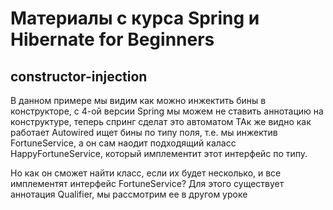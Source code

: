# Материалы с курса  Spring и Hibernate for Beginners

## constructor-injection

В данном примере мы видим как можно инжектить бины в конструкторе, с 4-ой версии Spring мы можем 
не ставить аннотацию на конструктуре, теперь спринг сделат это автоматом
ТАк же видно как работает Autowired ищет бины по типу поля, т.е. мы инжектив FortuneService, а 
он сам наодит подходящий каласс HappyFortuneService, который имплементит этот интерфейс по типу.

Но как он сможет найти класс, если их будет несколько, и все имплементят интерфейс FortuneService?
Для этого существует аннотация Qualifier, мы рассмотрим ее в другом уроке


